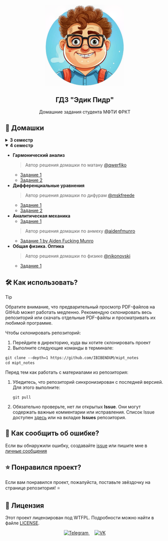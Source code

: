 <p align="center">
    <img
        src="logo.png"
        alt="Логотип"
        width=250
    >
 <h2 align="center">ГДЗ "Эдик Пидр"</h2>
 <p align="center">Домашние задания студента МФТИ ФРКТ</p>
</p>

## 📖 Домашки
<details>
<summary><strong>3 семестр</strong></summary>

- **Кратные интегралы и теория поля**
    - [Задание 1](../3_sem/matan/matan_1_task_edik_pidr.pdf)
    - [Задание 2](../3_sem/matan/matan_2_task_edik_pidr.pdf)
- **Дифференциальные уравнения**
    - [Задание 2](../3_sem/difur/difur_2_task_edik_pidr.pdf)
- **Аналитическая механика**
    - [Задание 1](../3_sem/anmeh/anmeh_1_task_edik_pidr.pdf)
    - [Задание 2](../3_sem/anmeh/anmeh_2_task_edik_pidr.pdf)
- **Общая физика. Электричество и магнетизм**
    > Автор решения домашки по физике [@nikonovski](https://t.me/nikonovski)
    - [Задание 1](../3_sem/phys/phys_1_task_edik_pidr.pdf)
    - [Задание 2](../3_sem/phys/phys_2_task_edik_pidr.pdf)


</details>

<details open>
<summary><strong>4 семестр</strong></summary>

- **Гармонический анализ**
    > Автор решения домашки по матану [@qwerfiko](https://t.me/qwerfiko)
    - [Задание 1](../4_sem/matan/matan_1_task_edik_pidr.pdf)
    - [Задание 2](../4_sem/matan/matan_2_task_edik_pidr.pdf)
- **Дифференциальные уравнения**
    > Автор решения домашки по дифурам [@mskfreede](https://t.me/mskfreede)
    - [Задание 1](../4_sem/difur/difur_1_task_edik_pidr.pdf)
    - [Задание 2](../4_sem/difur/difur_2_task_edik_pidr.pdf)
- **Аналитическая механика**
    - [Задание 1](../4_sem/anmeh/anmeh_1_task_edik_pidr.pdf)
    > Автор решения домашки по анмеху [@aidenfmunro](https://t.me/aidenfmunro)
    - [Задание 1 by Aiden Fucking Munro](../4_sem/anmeh/anmeh_1_task_edik_pidr_afm.pdf)
- **Общая физика. Оптика**
    > Автор решения домашки по физике [@nikonovski](https://t.me/nikonovski)
    - [Задание 1](../4_sem/phys/phys_1_task_edik_pidr.pdf)


</details>

## 🛠️ Как использовать?
> [!TIP]
> Обратите внимание, что предварительный просмотр PDF-файлов на GitHub может
работать медленно. Рекомендую склонировать весь репозиторий или
скачать отдельные PDF-файлы и просматривать их любимой программе.

Чтобы склонировать репозиторий:
1. Перейдите в директорию, куда вы хотите склонировать проект
2. Выполните следующие команды в терминале:
```console
git clone --depth=1 https://github.com/IBIBENDUM/mipt_notes
cd mipt_notes
```
Перед тем как работать с материалами из репозитория:
 1. Убедитесь, что репозиторий синхронизирован с последней версией. Для этого выполните:
    ```console
    git pull
    ```
 2. Обязательно проверьте, нет ли открытых **Issue**. Они могут содержать
    важные комментарии или исправления. Список Issue доступен [здесь][issues_link] или
    на вкладке **Issues** репозитория.

## 🤝 Как сообщить об ошибке?
Если вы обнаружили ошибку, создавайте
[issue][issue_template_link]
или пишите мне в [личные сообщения](#tg)

## ⭐ Понравился проект?
Если вам понравился проект, пожалуйста, поставьте звёздочку на странице репозитория! ⭐

## 📜 Лицензия
Этот проект лицензирован под WTFPL. Подробности можно найти в файле [LICENSE](../LICENSE).

<p id="tg" align="center">
<a href="https://t.me/heilbach">
    <img
        src="https://github.com/gauravghongde/social-icons/blob/master/PNG/Color/Telegram.png?raw=true"
        alt="Telegram"
        width="40"
    >
</a>
&nbsp;&nbsp;&nbsp;
<a href="https://vk.com/halbah">
    <img
        src="https://github.com/gauravghongde/social-icons/blob/master/PNG/Color/VK.png?raw=true"
        width="40"
        alt="VK"
    >
</a>
</p>

[issue_template_link]: https://github.com/IBIBENDUM/mipt_notes/issues/new?assignees=IBIBENDUM&labels=%D0%9E%D1%88%D0%B8%D0%B1%D0%BA%D0%B0&projects=&template=mistake_report.yml&title=%5B%D0%9F%D1%80%D0%B5%D0%B4%D0%BC%D0%B5%D1%82%5D+%D0%9E%D1%88%D0%B8%D0%B1%D0%BA%D0%B0+%D0%B2+%D0%BD%D0%BE%D0%BC%D0%B5%D1%80%D0%B5+...
[issues_link]: https://github.com/IBIBENDUM/mipt_notes/issues
